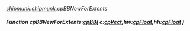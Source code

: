 _[chipmunk](../../modules/chipmunk/chipmunk-module.md):[chipmunk](../../modules/chipmunk/chipmunk-module.md).cpBBNewForExtents_
##### Function cpBBNewForExtents:[cpBB](../../modules/chipmunk/chipmunk-cpbb.md)( c:[cpVect](../../modules/chipmunk/chipmunk-cpvect.md),hw:[cpFloat](../../modules/chipmunk/chipmunk-cpfloat.md),hh:[cpFloat](../../modules/chipmunk/chipmunk-cpfloat.md) )
